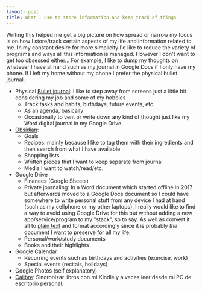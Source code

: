 ```yaml
---
layout: post
title: What I use to store information and keep track of things
---
```


Writing this helped me get a big picture on how spread or narrow my focus is on how I store/track certain aspects of my life and information related to me. In my constant desire for more simplicity I'd like to reduce the variety of programs and ways all this information is managed. However I don't want to get too obsessed either... For example, I like to dump my thoughts on whatever I have at hand such as my journal in Google Docs if I only have my phone. If I left my home without my phone I prefer the physical bullet journal.

- Physical [Bullet journal](https://bulletjournal.com/): I like to step away from screens just a little bit considering my job and some of my hobbies
    - Track tasks and habits, birthdays, future events, etc.
    - As an agenda, basically
    - Occasionally to vent or write down any kind of thought just like my Word digital journal in my Google Drive
- [Obsidian](https://obsidian.md/):
    - Goals
    - Recipes: mainly because I like to tag them with their ingredients and then search from what I have available
    - Shopping lists
    - Written pieces that I want to keep separate from journal
    - Media I want to watch/read/etc.
- Google Drive
    - Finances (Google Sheets)
    - Private journaling: In a Word document which started offline in 2017 but afterwards moved to a Google Docs document so I could have somewhere to write personal stuff from any device I had at hand (such as my cellphone or my other laptops). I really would like to find a way to avoid using Google Drive for this but without adding a new app/service/program to my "stack", so to say. As well as convert it all to [plain text](https://sive.rs/plaintext) and format accordingly since it is probably _the_ document I want to preserve for all my life.
    - Personal/work/study documents
    - Books and their highlights
- Google Calendar
    - Recurring events such as birthdays and activities (exercise, work)
    - Special events (recitals, holidays)
- Google Photos (self explanatory)
- [Calibre](https://calibre-ebook.com/):  Sincronizar libros con mi Kindle y a veces leer desde mi PC de escritorio personal.